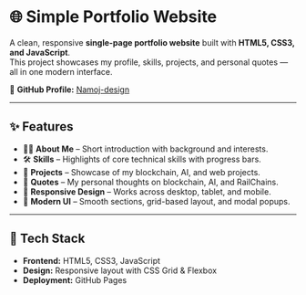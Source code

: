 # 🌐 Simple Portfolio Website  

A clean, responsive **single-page portfolio website** built with **HTML5, CSS3, and JavaScript**.  
This project showcases my profile, skills, projects, and personal quotes — all in one modern interface.  

🔗 **GitHub Profile:** [Namoj-design](https://github.com/Namoj-design)  

---

## ✨ Features  

- 🧑‍💻 **About Me** – Short introduction with background and interests.  
- 🛠 **Skills** – Highlights of core technical skills with progress bars.  
- 📂 **Projects** – Showcase of my blockchain, AI, and web projects.  
- 💬 **Quotes** – My personal thoughts on blockchain, AI, and RailChains.  
- 📱 **Responsive Design** – Works across desktop, tablet, and mobile.  
- 🎨 **Modern UI** – Smooth sections, grid-based layout, and modal popups.  

---

## 🚀 Tech Stack  

- **Frontend:** HTML5, CSS3, JavaScript  
- **Design:** Responsive layout with CSS Grid & Flexbox  
- **Deployment:** GitHub Pages  
